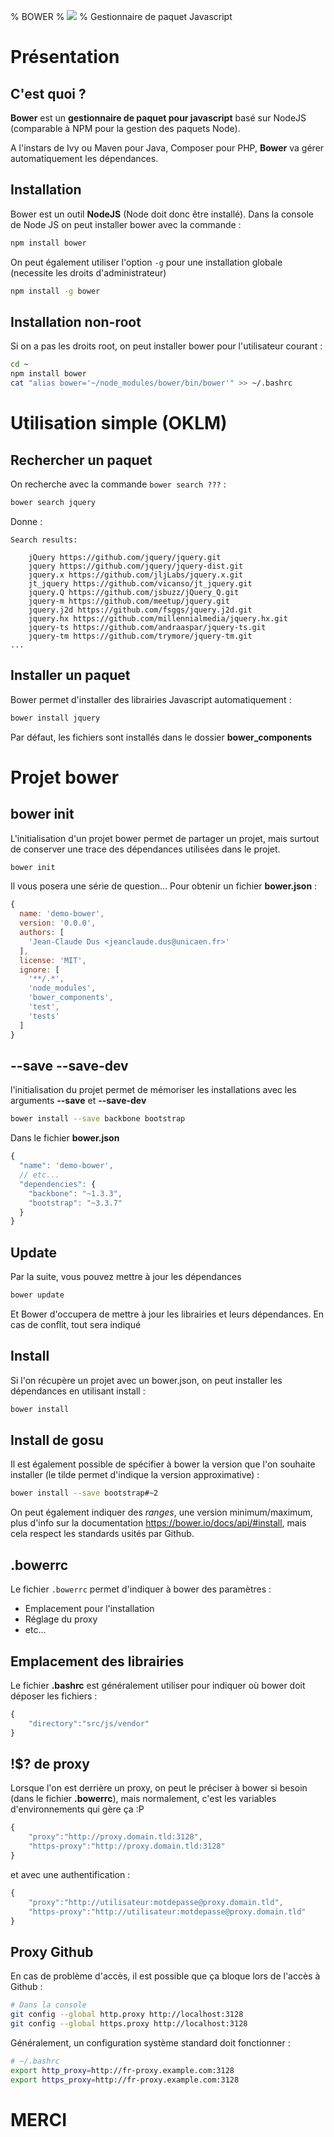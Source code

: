 % BOWER
%  ![](../images/bower-logo.svg)
% Gestionnaire de paquet Javascript

# Présentation

## C'est quoi ?

**Bower** est un **gestionnaire de paquet pour javascript** basé sur NodeJS (comparable à NPM pour la gestion des paquets Node).

A l'instars de Ivy ou Maven pour Java, Composer pour PHP, **Bower** va gérer automatiquement les dépendances.

## Installation

Bower est un outil **NodeJS** (Node doit donc être installé). Dans la console de Node JS on peut installer bower avec la commande : 

```bash
npm install bower
```

On peut également utiliser l'option `-g` pour une installation globale (necessite les droits d'administrateur)

```bash
npm install -g bower
```

## Installation non-root

Si on a pas les droits root, on peut installer bower pour l'utilisateur courant : 

```bash
cd ~
npm install bower
cat "alias bower='~/node_modules/bower/bin/bower'" >> ~/.bashrc
```

# Utilisation simple (OKLM)

## Rechercher un paquet

On recherche avec la commande `bower search ???` : 

```bash
bower search jquery
```

Donne : 

```plain
Search results:

    jQuery https://github.com/jquery/jquery.git
    jquery https://github.com/jquery/jquery-dist.git
    jquery.x https://github.com/jljLabs/jquery.x.git
    jt_jquery https://github.com/vicanso/jt_jquery.git
    jquery.Q https://github.com/jsbuzz/jQuery_Q.git
    jquery-m https://github.com/meetup/jquery.git
    jquery.j2d https://github.com/fsggs/jquery.j2d.git
    jquery.hx https://github.com/millennialmedia/jquery.hx.git
    jquery-ts https://github.com/andraaspar/jquery-ts.git
    jquery-tm https://github.com/trymore/jquery-tm.git
...
```


## Installer un paquet

Bower permet d'installer des librairies Javascript automatiquement : 

```bash
bower install jquery
```

Par défaut, les fichiers sont installés dans le dossier **bower_components**


# Projet bower

## bower init

L'initialisation d'un projet bower permet de partager un projet, mais surtout de conserver une trace des dépendances utilisées dans le projet.

```bash
bower init
```

Il vous posera une série de question... Pour obtenir un fichier **bower.json** : 

```javascript
{
  name: 'demo-bower',
  version: '0.0.0',
  authors: [
    'Jean-Claude Dus <jeanclaude.dus@unicaen.fr>'
  ],
  license: 'MIT',
  ignore: [
    '**/.*',
    'node_modules',
    'bower_components',
    'test',
    'tests'
  ]
}
```

## --save --save-dev

l'initialisation du projet permet de mémoriser les installations avec les arguments **--save** et **--save-dev**

```bash
bower install --save backbone bootstrap
```

Dans le fichier **bower.json**

```javascript
{
  "name": 'demo-bower',
  // etc...
  "dependencies": {
    "backbone": "~1.3.3",
    "bootstrap": "~3.3.7"
  }
}
```

## Update

Par la suite, vous pouvez mettre à jour les dépendances

```bash
bower update
```

Et Bower d'occupera de mettre à jour les librairies et leurs dépendances. En cas de conflit, tout sera indiqué

## Install

Si l'on récupère un projet avec un bower.json, on peut installer les dépendances en utilisant install : 

```bash
bower install
```

## Install de gosu

Il est également possible de spécifier à bower la version que l'on souhaite installer (le tilde permet d'indique la version approximative) :

```bash
bower install --save bootstrap#~2
```

On peut également indiquer des *ranges*, une version minimum/maximum, plus d'info sur la documentation <https://bower.io/docs/api/#install>, mais cela respect les standards usités par Github.

## .bowerrc

Le fichier `.bowerrc` permet d'indiquer à bower des paramètres : 

 - Emplacement pour l'installation
 - Réglage du proxy
 - etc...

## Emplacement des librairies

Le fichier **.bashrc** est généralement utiliser pour indiquer où bower doit déposer les fichiers : 

```javascript
{
    "directory":"src/js/vendor"
}
```

## !$? de proxy

Lorsque l'on est derrière un proxy, on peut le préciser à bower si besoin (dans le fichier **.bowerrc**), mais normalement, c'est les variables d'environnements qui gère ça :P

```javascript
{
    "proxy":"http://proxy.domain.tld:3128",
    "https-proxy":"http://proxy.domain.tld:3128"
}
```

et avec une authentification : 

```javascript
{
    "proxy":"http://utilisateur:motdepasse@proxy.domain.tld",
    "https-proxy":"http://utilisateur:motdepasse@proxy.domain.tld"
}
```

## Proxy Github

En cas de problème d'accès, il est possible que ça bloque lors de l'accès à Github : 

```bash
# Dans la console
git config --global http.proxy http://localhost:3128
git config --global https.proxy http://localhost:3128
```

Généralement, un configuration système standard doit fonctionner : 

```bash
# ~/.bashrc
export http_proxy=http://fr-proxy.example.com:3128
export https_proxy=http://fr-proxy.example.com:3128
```

# MERCI








